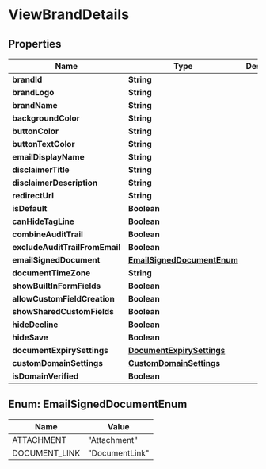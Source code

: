 

# ViewBrandDetails


## Properties

| Name | Type | Description | Notes |
|------------ | ------------- | ------------- | -------------|
|**brandId** | **String** |  |  [optional] |
|**brandLogo** | **String** |  |  [optional] |
|**brandName** | **String** |  |  [optional] |
|**backgroundColor** | **String** |  |  [optional] |
|**buttonColor** | **String** |  |  [optional] |
|**buttonTextColor** | **String** |  |  [optional] |
|**emailDisplayName** | **String** |  |  [optional] |
|**disclaimerTitle** | **String** |  |  [optional] |
|**disclaimerDescription** | **String** |  |  [optional] |
|**redirectUrl** | **String** |  |  [optional] |
|**isDefault** | **Boolean** |  |  [optional] |
|**canHideTagLine** | **Boolean** |  |  [optional] |
|**combineAuditTrail** | **Boolean** |  |  [optional] |
|**excludeAuditTrailFromEmail** | **Boolean** |  |  [optional] |
|**emailSignedDocument** | [**EmailSignedDocumentEnum**](#EmailSignedDocumentEnum) |  |  [optional] |
|**documentTimeZone** | **String** |  |  [optional] |
|**showBuiltInFormFields** | **Boolean** |  |  [optional] |
|**allowCustomFieldCreation** | **Boolean** |  |  [optional] |
|**showSharedCustomFields** | **Boolean** |  |  [optional] |
|**hideDecline** | **Boolean** |  |  [optional] |
|**hideSave** | **Boolean** |  |  [optional] |
|**documentExpirySettings** | [**DocumentExpirySettings**](DocumentExpirySettings.md) |  |  [optional] |
|**customDomainSettings** | [**CustomDomainSettings**](CustomDomainSettings.md) |  |  [optional] |
|**isDomainVerified** | **Boolean** |  |  [optional] |



## Enum: EmailSignedDocumentEnum

| Name | Value |
|---- | -----|
| ATTACHMENT | &quot;Attachment&quot; |
| DOCUMENT_LINK | &quot;DocumentLink&quot; |




